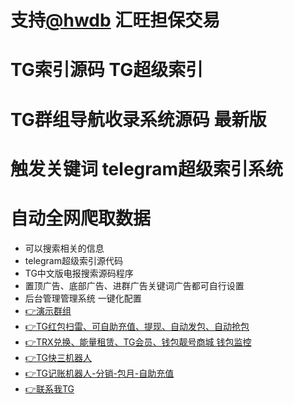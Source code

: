 # 支持[@hwdb](https://t.me/hwdb) 汇旺担保交易
# TG索引源码 TG超级索引
# TG群组导航收录系统源码 最新版
# 触发关键词  telegram超级索引系统
# 自动全网爬取数据
* 可以搜索相关的信息
* telegram超级索引源代码
* TG中文版电报搜索源码程序
* 置顶广告、底部广告、进群广告关键词广告都可自行设置
* 后台管理管理系统 一键化配置
* [👉演示群组](https://t.me/sousuo_z)
* [👉TG红包扫雷、可自助充值、提现、自动发包、自动抢包](https://github.com/mmmrp/tg_hongbao)
* [👉TRX兑换、能量租赁、TG会员、钱包靓号商城 钱包监控](https://github.com/mmmrp/trx)
* [👉TG快三机器人](https://t.me/shouyaokuaisan_bot)
* [👉TG记账机器人-分销-包月-自助充值](https://t.me/tg_tj_bot)
* [👉联系我TG](https://t.me/question_r0)


